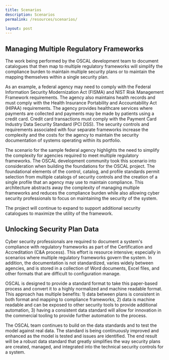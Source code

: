 ```yaml
---
title: Scenarios
description: Scenarios
permalink: /resources/scenarios/

layout: post
---
```


## Managing Multiple Regulatory Frameworks

The work being performed by the OSCAL development team to document catalogues that then map to multiple regulatory frameworks will simplify the compliance burden to maintain multiple security plans or to maintain the mapping themselves within a single security plan. 

As an example, a federal agency may need to comply with the Federal Information Security Modernization Act (FISMA) and NIST Risk Management Framework requirements. The agency also maintains health records and must comply with the Health Insurance Portability and Accountability Act (HIPAA) requirements. The agency provides healthcare services where payments are collected and payments may be made by patients using a credit card. Credit card transactions must comply with the Payment Card Industry Data Security Standard (PCI DSS). The security controls and requirements associated with four separate frameworks increase the complexity and the costs for the agency to maintain the security documentation of systems operating within its portfolio.

The scenario for the sample federal agency highlights the need to simplify the complexity for agencies required to meet multiple regulatory frameworks.  The OSCAL development community took this scenario into consideration when building the foundations for the OSCAL project. The foundational elements of the control, catalog, and profile standards permit selection from multiple catalogs of security controls and the creation of a single profile that an agency may use to maintain compliance. This architecture abstracts away the complexity of managing multiple frameworks and reduces the compliance burden while also allowing cyber security professionals to focus on maintaining the security of the system.

The project will continue to expand to support additional security catalogues to maximize the utility of the framework.

## Unlocking Security Plan Data

Cyber security professionals are required to document a system's compliance with regulatory frameworks as part of the Certification and Accreditation (C&A process).  This effort is resource intensive; especially in scenarios where multiple regulatory frameworks govern the system.  In addition, the documentation is not standardized, varies widely between agencies, and is stored in a collection of Word documents, Excel files, and other formats that are difficult to configuration manage.

OSCAL is designed to provide a standard format to take this paper-based process and convert it to a highly normalized and machine readable format.  This approach has multiple benefits: 1) data between plans is consistent in both format and mapping to compliance frameworks, 2) data is machine readable and can be exposed to other security tools to provide additional automation, 3) having a consistent data standard will allow for innovation in the commercial tooling to provide further automation to the process.

The OSCAL team continues to build on the data standards and to test the model against real data.  The standard is being continuously improved and enhanced as the model is tested and issues are identified.  The end result will be a robust data standard that greatly simplifies the way security plans are created, managed, and integrated into the technical security controls for a system.